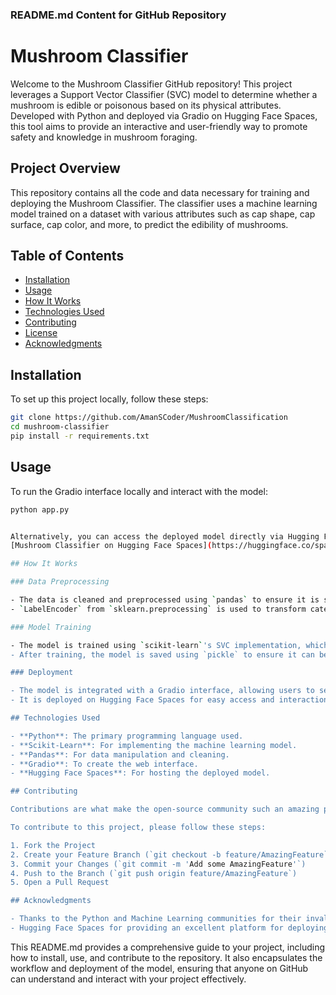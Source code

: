 ### README.md Content for GitHub Repository


# Mushroom Classifier

Welcome to the Mushroom Classifier GitHub repository! This project leverages a Support Vector Classifier (SVC) model to determine whether a mushroom is edible or poisonous based on its physical attributes. Developed with Python and deployed via Gradio on Hugging Face Spaces, this tool aims to provide an interactive and user-friendly way to promote safety and knowledge in mushroom foraging.

## Project Overview

This repository contains all the code and data necessary for training and deploying the Mushroom Classifier. The classifier uses a machine learning model trained on a dataset with various attributes such as cap shape, cap surface, cap color, and more, to predict the edibility of mushrooms.

## Table of Contents

- [Installation](#installation)
- [Usage](#usage)
- [How It Works](#how-it-works)
- [Technologies Used](#technologies-used)
- [Contributing](#contributing)
- [License](#license)
- [Acknowledgments](#acknowledgments)

## Installation

To set up this project locally, follow these steps:

```bash
git clone https://github.com/AmanSCoder/MushroomClassification
cd mushroom-classifier
pip install -r requirements.txt
```

## Usage

To run the Gradio interface locally and interact with the model:

```bash
python app.py


Alternatively, you can access the deployed model directly via Hugging Face Spaces:
[Mushroom Classifier on Hugging Face Spaces](https://huggingface.co/spaces/amanscoder/mushroomClassification)

## How It Works

### Data Preprocessing

- The data is cleaned and preprocessed using `pandas` to ensure it is suitable for training the machine learning model.
- `LabelEncoder` from `sklearn.preprocessing` is used to transform categorical data into a suitable format for the model.

### Model Training

- The model is trained using `scikit-learn`'s SVC implementation, which is well-suited for classification tasks.
- After training, the model is saved using `pickle` to ensure it can be easily loaded for future predictions.

### Deployment

- The model is integrated with a Gradio interface, allowing users to select mushroom features through dropdown menus and submit them for prediction.
- It is deployed on Hugging Face Spaces for easy access and interaction by users worldwide.

## Technologies Used

- **Python**: The primary programming language used.
- **Scikit-Learn**: For implementing the machine learning model.
- **Pandas**: For data manipulation and cleaning.
- **Gradio**: To create the web interface.
- **Hugging Face Spaces**: For hosting the deployed model.

## Contributing

Contributions are what make the open-source community such an amazing place to learn, inspire, and create. Any contributions you make are **greatly appreciated**.

To contribute to this project, please follow these steps:

1. Fork the Project
2. Create your Feature Branch (`git checkout -b feature/AmazingFeature`)
3. Commit your Changes (`git commit -m 'Add some AmazingFeature'`)
4. Push to the Branch (`git push origin feature/AmazingFeature`)
5. Open a Pull Request

## Acknowledgments

- Thanks to the Python and Machine Learning communities for their invaluable resources and support.
- Hugging Face Spaces for providing an excellent platform for deploying ML models.

```

This README.md provides a comprehensive guide to your project, including how to install, use, and contribute to the repository. It also encapsulates the workflow and deployment of the model, ensuring that anyone on GitHub can understand and interact with your project effectively.  